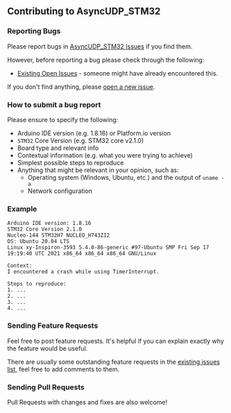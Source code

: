 ## Contributing to AsyncUDP_STM32

### Reporting Bugs

Please report bugs in [AsyncUDP_STM32 Issues](https://github.com/khoih-prog/AsyncUDP_STM32/issues) if you find them.

However, before reporting a bug please check through the following:

* [Existing Open Issues](https://github.com/khoih-prog/AsyncUDP_STM32/issues) - someone might have already encountered this.

If you don't find anything, please [open a new issue](https://github.com/khoih-prog/AsyncUDP_STM32/issues/new).

### How to submit a bug report

Please ensure to specify the following:

* Arduino IDE version (e.g. 1.8.16) or Platform.io version
* `STM32` Core Version (e.g. STM32 core v2.1.0)
* Board type and relevant info
* Contextual information (e.g. what you were trying to achieve)
* Simplest possible steps to reproduce
* Anything that might be relevant in your opinion, such as:
  * Operating system (Windows, Ubuntu, etc.) and the output of `uname -a`
  * Network configuration


### Example

```
Arduino IDE version: 1.8.16
STM32 Core Version 2.1.0
Nucleo-144 STM32H7 NUCLEO_H743ZI2
OS: Ubuntu 20.04 LTS
Linux xy-Inspiron-3593 5.4.0-86-generic #97-Ubuntu SMP Fri Sep 17 19:19:40 UTC 2021 x86_64 x86_64 x86_64 GNU/Linux

Context:
I encountered a crash while using TimerInterrupt.

Steps to reproduce:
1. ...
2. ...
3. ...
4. ...
```

### Sending Feature Requests

Feel free to post feature requests. It's helpful if you can explain exactly why the feature would be useful.

There are usually some outstanding feature requests in the [existing issues list](https://github.com/khoih-prog/AsyncUDP_STM32/issues?q=is%3Aopen+is%3Aissue+label%3Aenhancement), feel free to add comments to them.

### Sending Pull Requests

Pull Requests with changes and fixes are also welcome!
